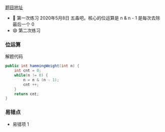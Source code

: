 [题目地址](https://leetcode-cn.com/problems/number-of-1-bits/)



- :slightly_smiling_face: 第一次练习 2020年5月8日 五毒吧。核心的位运算是 n & n - 1 是每次去除最后一个 0
- :smile: 第二次练习 



### 位运算

解题代码

```java
public int hammingWeight(int n) {
    int cnt = 0;
    while(n != 0) {
        n = n & (n - 1);
        cnt ++;
    }
    return cnt;
}
```



### 易错点

- 易错项 1 
